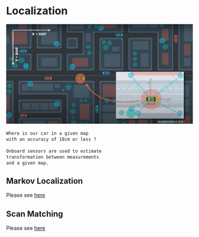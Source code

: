# Localization

![](images/localization.png)

```
Where is our car in a given map
with an accuracy of 10cm or less ?

Onboard sensors are used to estimate
transformation between measurements
and a given map.
```

## Markov Localization

Please see [here](Markov%20Localization/README.md)

## Scan Matching

Please see [here](Scan%20Matching/README.md)
